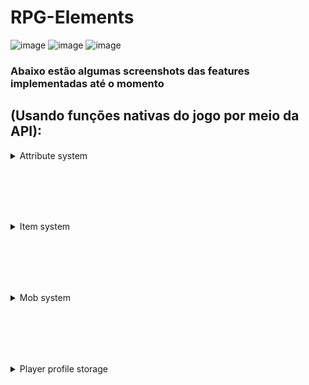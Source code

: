 # RPG-Elements
![image](https://user-images.githubusercontent.com/16783145/229312101-c9209f0e-4b73-45cb-b869-09e0b3e71eeb.png)
![image](https://user-images.githubusercontent.com/16783145/229312077-8d6587be-a0d1-4f54-b2d0-dcb2fad7b5f8.png)
![image](https://user-images.githubusercontent.com/16783145/229312067-9530d474-f0c1-4182-b17d-31892e402c2f.png)
 
### Abaixo estão algumas screenshots das features implementadas até o momento 
(Usando funções nativas do jogo por meio da API):
-----------------------------------------------------------------------------------------------------------------

<details>
<summary>Attribute system</summary>

# Basic attribute system and GUI:
  - ![image](https://user-images.githubusercontent.com/16783145/229311386-a6dce6c4-e19b-4d25-bb1a-d67f68b0f738.png)
</details>

<br/><br/>
-----------------------------------------------------------------------------------------------------------------
<details>

<summary>Item system</summary>

# Generic item generation (Swords and axes shown)
  - ![image](https://user-images.githubusercontent.com/16783145/229311425-c3292c1d-aa76-457d-bb60-2d8b322b88d3.png)
  - ![image](https://user-images.githubusercontent.com/16783145/229311832-48c535b9-3816-4ca7-ac42-1825f8fb0c9f.png)
</details>

<br/><br/>
-----------------------------------------------------------------------------------------------------------------
<details>
<summary>Mob system</summary>

# Custom Mobs:
  - ![image](https://user-images.githubusercontent.com/16783145/229311488-ecff6cdb-bf89-4526-9ba8-b1a05c2f9c6c.png)
# Custom Drops:
  - ![image](https://user-images.githubusercontent.com/16783145/229311923-8271516b-9ac5-4bff-871e-a0f96e9e0be5.png)
</details>

<br/><br/>
-----------------------------------------------------------------------------------------------------------------
<details>
<summary>Player profile storage</summary>

# Player profile mapping and storage via JSON:
  - ![image](https://user-images.githubusercontent.com/16783145/229311605-df1eb29a-e477-4d5d-bc1d-4a23c37c1333.png) (Done with the GSON library)
# Basic CRUD operations with profiles
</details>
